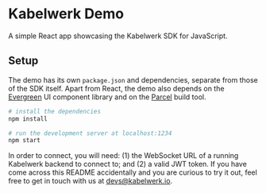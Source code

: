 # Kabelwerk Demo

A simple React app showcasing the Kabelwerk SDK for JavaScript.

## Setup

The demo has its own `package.json` and dependencies, separate from those of the SDK itself. Apart from React, the demo also depends on the [Evergreen](https://evergreen.segment.com/) UI component library and on the [Parcel](https://parceljs.org/) build tool.

```sh
# install the dependencies
npm install

# run the development server at localhost:1234
npm start
```

In order to connect, you will need: (1) the WebSocket URL of a running Kabelwerk backend to connect to; and (2) a valid JWT token. If you have come across this README accidentally and you are curious to try it out, feel free to get in touch with us at devs@kabelwerk.io.
